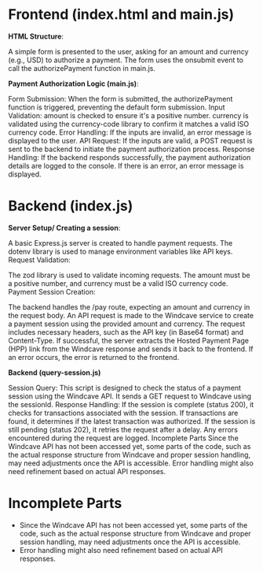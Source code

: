 **<h1>Frontend (index.html and main.js)</h1>**
**HTML Structure**:

A simple form is presented to the user, asking for an amount and currency (e.g., USD) to authorize a payment. The form uses the onsubmit event to call the authorizePayment function in main.js.

**Payment Authorization Logic (main.js)**:

Form Submission: When the form is submitted, the authorizePayment function is triggered, preventing the default form submission.
Input Validation:
amount is checked to ensure it's a positive number.
currency is validated using the currency-code library to confirm it matches a valid ISO currency code.
Error Handling: If the inputs are invalid, an error message is displayed to the user.
API Request: If the inputs are valid, a POST request is sent to the backend to initiate the payment authorization process.
Response Handling:
If the backend responds successfully, the payment authorization details are logged to the console.
If there is an error, an error message is displayed.


**<h1>Backend (index.js)</h1>**
**Server Setup/ Creating a session**:

A basic Express.js server is created to handle payment requests. The dotenv library is used to manage environment variables like API keys.
Request Validation:

The zod library is used to validate incoming requests. The amount must be a positive number, and currency must be a valid ISO currency code.
Payment Session Creation:

The backend handles the /pay route, expecting an amount and currency in the request body.
An API request is made to the Windcave service to create a payment session using the provided amount and currency.
The request includes necessary headers, such as the API key (in Base64 format) and Content-Type.
If successful, the server extracts the Hosted Payment Page (HPP) link from the Windcave response and sends it back to the frontend.
If an error occurs, the error is returned to the frontend.


**Backend (query-session.js)**

Session Query:
This script is designed to check the status of a payment session using the Windcave API.
It sends a GET request to Windcave using the sessionId.
Response Handling:
If the session is complete (status 200), it checks for transactions associated with the session.
If transactions are found, it determines if the latest transaction was authorized.
If the session is still pending (status 202), it retries the request after a delay.
Any errors encountered during the request are logged.
Incomplete Parts
Since the Windcave API has not been accessed yet, some parts of the code, such as the actual response structure from Windcave and proper session handling, may need adjustments once the API is accessible.
Error handling might also need refinement based on actual API responses.

**<h1>Incomplete Parts</h1>**
- Since the Windcave API has not been accessed yet, some parts of the code, such as the actual response structure from Windcave and proper session handling, may need adjustments once the API is accessible.
- Error handling might also need refinement based on actual API responses.
